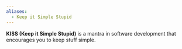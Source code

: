 ```yaml
---
aliases:
  - Keep it Simple Stupid
---
```

**KISS (Keep it Simple Stupid)** is a mantra in software development that encourages you to keep stuff simple.